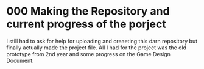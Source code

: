 # 000 Making the Repository and current progress of the porject
I still had to ask for help for uploading and creaeting this darn repository but finally actually made the project file. All I had for the project was the old prototype from 2nd year and some progress on the Game Design Document.
